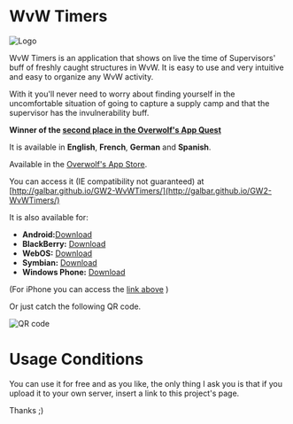 WvW Timers
==========
![Logo](http://galbar.github.io/GW2-WvWTimers/icon.png)

WvW Timers is an application that shows on live the time of Supervisors' buff of freshly caught structures in WvW. It is easy to use and very intuitive and easy to organize any WvW activity.

With it you'll never need to worry about finding yourself in the uncomfortable situation of going to capture a supply camp and that the supervisor has the invulnerability buff.

**Winner of the [second place in the Overwolf's App Quest](http://www.overwolf.com/Appstore/App-Contest-Winners-2013/)**

It is available in **English**, **French**, **German** and **Spanish**.

Available in the [Overwolf's App Store](http://www.overwolf.com/Appstore/#appId=Galbar_GW2_WvW_Timers).

You can access it (IE compatibility not guaranteed) at [http://galbar.github.io/GW2-WvWTimers/](http://galbar.github.io/GW2-WvWTimers/)

It is also available for:
* **Android:**[Download](https://build.phonegap.com/apps/440645/download/android/)
* **BlackBerry:** [Download](https://build.phonegap.com/apps/440645/download/blackberry/)
* **WebOS:** [Download](https://build.phonegap.com/apps/440645/download/webos/)
* **Symbian:** [Download](https://build.phonegap.com/apps/440645/download/symbian/)
* **Windows Phone:** [Download](https://build.phonegap.com/apps/440645/download/winphone/)

(For iPhone you can access the [link above](http://galbar.github.io/GW2-WvWTimers/) )

Or just catch the following QR code.

![QR code](http://clan-redencion.com/media/kunena/attachments/283/chart.png)

Usage Conditions
================
You can use it for free and as you like, the only thing I ask you is that if you upload it to your own server, insert a link to this project's page.

Thanks ;)
